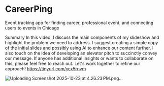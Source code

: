 # CareerPing
Event tracking app for finding career, professional event, and connecting users to events in Chicago

Summary
In this video, I discuss the main components of my slideshow and highlight the problem we need to address. I suggest creating a simple copy of the initial slides and possibly using AI to enhance our content further. I also touch on the idea of developing an elevator pitch to succinctly convey our message. If anyone has additional insights or wants to collaborate on this, please feel free to reach out. Let's work together to refine our approach!
https://tinyurl.com/ycx5rnvm

![Uploading Screenshot 2025-10-23 at 4.26.23 PM.png…]()
